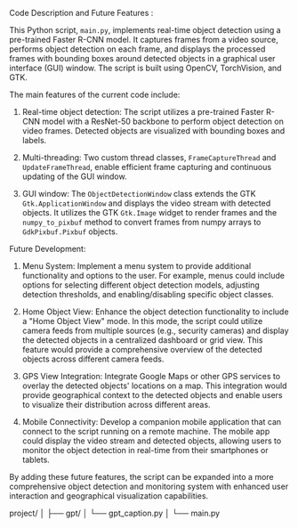 Code Description and Future Features :

This Python script, `main.py`, implements real-time object detection using a pre-trained Faster R-CNN model. It captures frames from a video source, performs object detection on each frame, and displays the processed frames with bounding boxes around detected objects in a graphical user interface (GUI) window. The script is built using OpenCV, TorchVision, and GTK.

The main features of the current code include:

1. Real-time object detection: The script utilizes a pre-trained Faster R-CNN model with a ResNet-50 backbone to perform object detection on video frames. Detected objects are visualized with bounding boxes and labels.

2. Multi-threading: Two custom thread classes, `FrameCaptureThread` and `UpdateFrameThread`, enable efficient frame capturing and continuous updating of the GUI window.

3. GUI window: The `ObjectDetectionWindow` class extends the GTK `Gtk.ApplicationWindow` and displays the video stream with detected objects. It utilizes the GTK `Gtk.Image` widget to render frames and the `numpy_to_pixbuf` method to convert frames from numpy arrays to `GdkPixbuf.Pixbuf` objects.

Future Development:

1. Menu System: Implement a menu system to provide additional functionality and options to the user. For example, menus could include options for selecting different object detection models, adjusting detection thresholds, and enabling/disabling specific object classes.

2. Home Object View: Enhance the object detection functionality to include a "Home Object View" mode. In this mode, the script could utilize camera feeds from multiple sources (e.g., security cameras) and display the detected objects in a centralized dashboard or grid view. This feature would provide a comprehensive overview of the detected objects across different camera feeds.

3. GPS View Integration: Integrate Google Maps or other GPS services to overlay the detected objects' locations on a map. This integration would provide geographical context to the detected objects and enable users to visualize their distribution across different areas.

4. Mobile Connectivity: Develop a companion mobile application that can connect to the script running on a remote machine. The mobile app could display the video stream and detected objects, allowing users to monitor the object detection in real-time from their smartphones or tablets.

By adding these future features, the script can be expanded into a more comprehensive object detection and monitoring system with enhanced user interaction and geographical visualization capabilities.

project/
│
├── gpt/
│   └── gpt_caption.py
│
└── main.py
